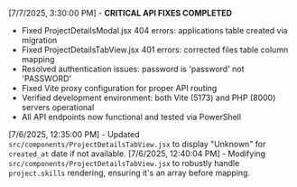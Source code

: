 [7/7/2025, 3:30:00 PM] - **CRITICAL API FIXES COMPLETED**

- Fixed ProjectDetailsModal.jsx 404 errors: applications table created via migration
- Fixed ProjectDetailsTabView.jsx 401 errors: corrected files table column mapping
- Resolved authentication issues: password is 'password' not 'PASSWORD'  
- Fixed Vite proxy configuration for proper API routing
- Verified development environment: both Vite (5173) and PHP (8000) servers operational
- All API endpoints now functional and tested via PowerShell

[7/6/2025, 12:35:00 PM] - Updated `src/components/ProjectDetailsTabView.jsx` to display "Unknown" for `created_at` date if not available.
[7/6/2025, 12:40:04 PM] - Modifying `src/components/ProjectDetailsTabView.jsx` to robustly handle `project.skills` rendering, ensuring it's an array before mapping.
